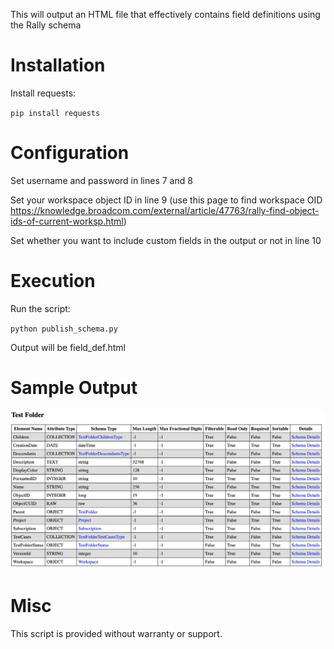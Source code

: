 This will output an HTML file that effectively contains field definitions using the Rally schema

# Installation
Install requests:

`pip install requests`

# Configuration
Set username and password in lines 7 and 8 

Set your workspace object ID in line 9 (use this page to find workspace OID https://knowledge.broadcom.com/external/article/47763/rally-find-object-ids-of-current-worksp.html)

Set whether you want to include custom fields in the output or not in line 10



# Execution
Run the script:

`python publish_schema.py`

Output will be field_def.html


# Sample Output
![Screenshot](https://github.com/davidledeaux/PublishSchema/blob/main/ScreenShot.png?raw=true)


# Misc
This script is provided without warranty or support.
